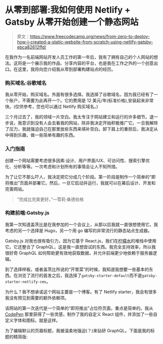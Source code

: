 # 从零到部署:我如何使用 Netlify + Gatsby 从零开始创建一个静态网站

> 原文：<https://www.freecodecamp.org/news/from-zero-to-deploy-how-i-created-a-static-website-from-scratch-using-netlify-gatsby-ebca82612ffd/>

在我作为一名前端网站开发人员工作的第一年后，我有了拥有自己的个人网站的想法。这将是一个展示我的作品、分享内容的平台，也是我在工作之外的一个创意出口。在这里，我将向您介绍我从零到部署构建站点的经历。

### 购买域名:谷歌域名

我从零开始，购买域名。外面有很多选择。我选择了谷歌域名，因为我已经有了一个账户，不需要为此再开一个。它的费用是 12 美元/年(标准价格),安装起来非常快。(仅供参考，您也可以通过 Netlify 购买域名。)

三个月过去了，我的领域一片空白。我太专注于网站建立和运行的许多细节。退一步说，我意识到没有人会去看我的网站，除非我决定开始积极推广它。一旦我解除了压力，我就强迫自己在那里放些东西来填补空白。卸下肩上的重担后，我决定从中得到乐趣，做一些简单有趣的东西。

### 入门指南

创建一个网站需要考虑很多因素:设计、用户界面/UX、可访问性、搜索引擎优化、分析等等。一次考虑和计划所有的事情会让人不知所措。

为了让它不那么吓人，我决定把它分成几个阶段。第一阶段是制作一个简单的“即将推出”页面并部署它。然后，一旦它启动并运行，我就可以在幕后设计、开发和完善网站。

> “完成比完美更好。”—雪莉·桑德伯格

### 构建前端:Gatsby.js

我第一次知道盖茨比是在我参加的一个会议上，从那以后我就一直很想使用它。我考虑的另一个选择是 Hugo，另一个用 go 编写的非常流行的静态站点生成器。

Gatsby.js 对我也很有吸引力，因为它基于 React.js，我们在[柠檬水](https://www.freecodecamp.org/news/from-zero-to-deploy-how-i-created-a-static-website-from-scratch-using-netlify-gatsby-ebca82612ffd/undefined)的堆栈中使用它。它还整合了 GraphQL，这是我一直想尝试的东西。我完全支持效率，所以我很好奇 GraphQL 如何帮助更有效地获取数据，并允许前端更少地依赖于服务器逻辑。

到了选择样板，或者盖茨比所说的“开胃菜”的时候，我知道我想要一些基本的东西。在浏览了流行的首发之后，我选择了`gatsby-starter-default`而不是`gatsby-starter-netlify-cms`。

为什么？我不想承诺这个网站主要是一个博客。有了 Netlify starter，我会有很多我没有预见到需要的额外依赖项。

该网站的第一次迭代是一个简单的“即将推出”占位符页面，重点是简单的。我从 [CodePen](https://codepen.io/juanbrujo/pen/XmXqyw) 那里获得了一些灵感，制作了我的自定义 React 组件，并添加了一些自定义字体和图标。就是这样。

为了编辑默认的页眉标题，我被温柔地强迫(？)来钻研 GraphQL。下面是我的标题的精简版: